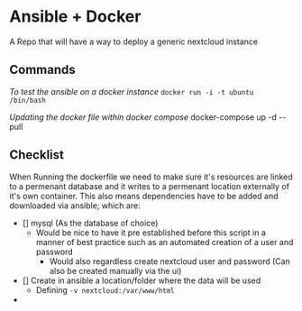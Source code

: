 # Ansible + Docker
A Repo that will have a way to deploy a generic nextcloud instance


## Commands

*To test the ansible on a docker instance*
`docker run -i -t ubuntu /bin/bash`

*Updating the docker file within docker compose*
docker-compose up -d --pull

## Checklist

When Running the dockerfile we need to make sure it's resources are linked to a permenant database and it writes to a permenant location externally of it's own container.
This also means dependencies have to be added and downloaded via ansible; which are:

- [] mysql (As the database of choice)
    - Would be nice to have it pre established before this script in a manner of best practice such as an automated creation of a user and password
        - Would also regardless create nextcloud user and password (Can also be created manually via the ui)
- [] Create in ansible a location/folder where the data will be used
    - Defining `-v nextcloud:/var/www/html`
- 
